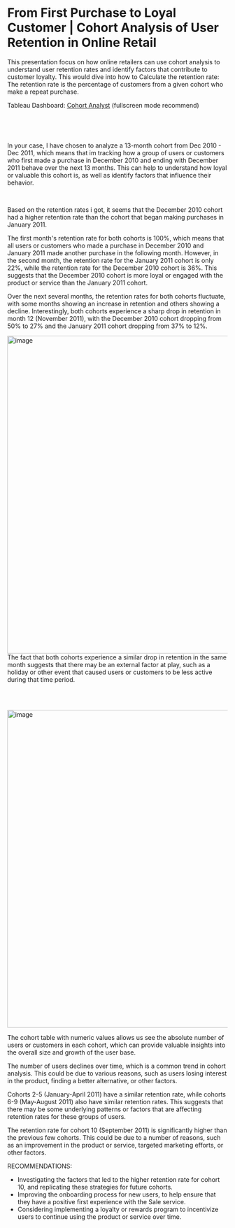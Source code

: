 # From First Purchase to Loyal Customer | Cohort Analysis of User Retention in Online Retail

This presentation focus on how online retailers can use cohort analysis to understand user retention rates and identify factors that contribute to customer loyalty. This would dive into how to Calculate the retention rate: The retention rate is the percentage of customers from a given cohort who make a repeat purchase.

Tableau Dashboard: <a href="https://public.tableau.com/app/profile/lucian6345/viz/CohortRetentionDashboard_16767143305550/CohortRetentionDashboard?publish=yes" target="_blank">Cohort Analyst</a> (fullscreen mode recommend)

<br />
<pre>




   
</pre>

In your case, I have chosen to analyze a 13-month cohort from Dec 2010 - Dec 2011, which means that im tracking how a group of users or customers who first made a purchase in December 2010 and ending with December 2011 behave over the next 13 months. This can help to understand how loyal or valuable this cohort is, as well as identify factors that influence their behavior.

<br />

Based on the retention rates i got, it seems that the December 2010 cohort had a higher retention rate than the cohort that began making purchases in January 2011.

The first month's retention rate for both cohorts is 100%, which means that all users or customers who made a purchase in December 2010 and January 2011 made another purchase in the following month. 
However, in the second month, the retention rate for the January 2011 cohort is only 22%, while the retention rate for the December 2010 cohort is 36%. This suggests that the December 2010 cohort is more loyal or engaged with the product or service than the January 2011 cohort.

Over the next several months, the retention rates for both cohorts fluctuate, with some months showing an increase in retention and others showing a decline. Interestingly, both cohorts experience a sharp drop in retention in month 12 (November 2011), with the December 2010 cohort dropping from 50% to 27% and the January 2011 cohort dropping from 37% to 12%.

<img width="727" alt="image" src="https://user-images.githubusercontent.com/119731058/220041244-aede0eb5-96e4-49b3-b21f-44c0058668af.png">
The fact that both cohorts experience a similar drop in retention in the same month suggests that there may be an external factor at play, such as a holiday or other event that caused users or customers to be less active during that time period.

<br />
<br />
<pre>




   
</pre>
<img width="727" alt="image" src="https://user-images.githubusercontent.com/119731058/220042548-b86f2454-0e78-4836-9411-b3ae472a0c78.png">

The cohort table with numeric values allows us see the absolute number of users or customers in each cohort, which can provide valuable insights into the overall size and growth of the user base. 

The number of users declines over time, which is a common trend in cohort analysis. This could be due to various reasons, such as users losing interest in the product, finding a better alternative, or other factors.

Cohorts 2-5 (January-April 2011) have a similar retention rate, while cohorts 6-9 (May-August 2011) also have similar retention rates. This suggests that there may be some underlying patterns or factors that are affecting retention rates for these groups of users.

The retention rate for cohort 10 (September 2011) is significantly higher than the previous few cohorts. This could be due to a number of reasons, such as an improvement in the product or service, targeted marketing efforts, or other factors.

RECOMMENDATIONS:
   + Investigating the factors that led to the higher retention rate for cohort 10, and replicating these strategies for future cohorts.
   + Improving the onboarding process for new users, to help ensure that they have a positive first experience with the Sale service.
   + Considering implementing a loyalty or rewards program to incentivize users to continue using the product or service over time.
